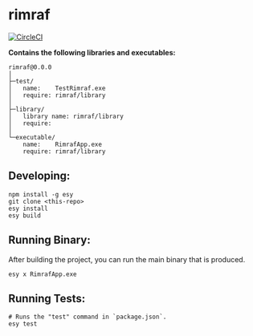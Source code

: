 
# rimraf


[![CircleCI](https://circleci.com/gh/yourgithubhandle/rimraf/tree/master.svg?style=svg)](https://circleci.com/gh/yourgithubhandle/rimraf/tree/master)


**Contains the following libraries and executables:**

```
rimraf@0.0.0
│
├─test/
│   name:    TestRimraf.exe
│   require: rimraf/library
│
├─library/
│   library name: rimraf/library
│   require:
│
└─executable/
    name:    RimrafApp.exe
    require: rimraf/library
```

## Developing:

```
npm install -g esy
git clone <this-repo>
esy install
esy build
```

## Running Binary:

After building the project, you can run the main binary that is produced.

```
esy x RimrafApp.exe 
```

## Running Tests:

```
# Runs the "test" command in `package.json`.
esy test
```
